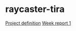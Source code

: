 # raycaster-tira

[Project definition](https://github.com/kluopaja/raycaster-tira/blob/master/doc/project_specification.md)
[Week report 1](https://github.com/kluopaja/raycaster-tira/blob/master/doc/week_reports/week1.md)
